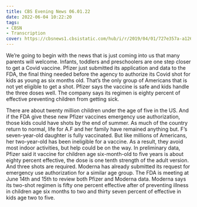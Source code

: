 ```yaml
---
title: CBS Evening News 06.01.22
date: 2022-06-04 10:22:20
tags:
- CBSN
- Transcription
cover: https://cbsnews1.cbsistatic.com/hub/i/r/2019/04/01/727e357a-a126-4138-a2c5-4d3222669d57/thumbnail/640x360/3ff2761028dc5c65cc4f07acd54bcd5c/cbsn2-logo-1920x1080.jpg
---
```

We’re going to begin with the news that is just coming into us that many parents will welcome. Infants, toddlers and preschoolers are one step closer to get a Covid vaccine. Pfizer just submitted its application and data to the FDA, the final thing needed before the agency to authorize its Covid shot for kids as young as six months old. That’s the only group of Americans that is not yet eligible to get a shot. Pfizer says the vaccine is safe and kids handle the three doses well. The company says its regimen is eighty percent of effective	preventing children from getting sick.

There are about twenty million children under the age of five in the US. And if the FDA give these new Pfizer vaccines emergency use authorization, those kids could have shots by the end of summer. As much of the country return to normal, life for A.F and her family have remained anything but.  F’s seven-year-old daughter is fully vaccinated. But like millions of Americans, her two-year-old has been ineligible for a vaccine. As a result, they avoid most indoor activities, but help could be on the way. In preliminary data, Pfizer said it vaccine for children age six-month-old to five years is about eighty percent effective, the dose is one tenth strength of the adult version. And three shots are required. Moderna has already submitted its request for emergency use authorization for a similar age group. The FDA is meeting at June 14th and 15th to review both Pfizer and Moderna data. Moderna says its two-shot regimen is fifty one percent effective after of preventing illness in children age six months to two and thirty seven percent of effective in kids age two to five. 
